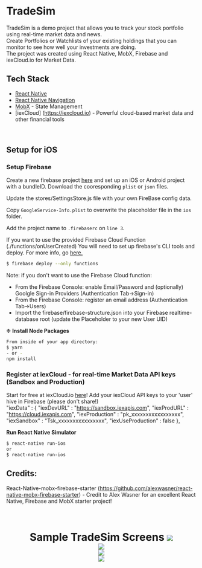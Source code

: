 # TradeSim
TradeSim is a demo project that allows you to track your stock portfolio using real-time market data and news. <br />
Create Portfolios or Watchlists of your existing holdings that you can monitor to see how well your investments are doing.  <br />
The project was created using React Native, MobX, Firebase and iexCloud.io for Market Data. <br />

## Tech Stack
- [React Native](https://facebook.github.io/react-native/)
- [React Native Navigation](https://github.com/wix/react-native-navigation) 
- [MobX](http://mobx.js.org) - State Management
- [iexCloud] (https://iexcloud.io) - Powerful cloud-based market data and other financial tools

<br/>

## Setup for iOS

### Setup Firebase
Create a new firebase project [here](https://console.firebase.google.com/) and set up an iOS or Android project with a bundleID. Download the cooresponding `plist` or `json` files.  

Update the stores/SettingsStore.js file with your own FireBase config data.

Copy `GoogleService-Info.plist` to overwrite the placeholder file in the `ios` folder.

Add the project name to `.firebaserc` on `line 3`. 

If you want to use the provided Firebase Cloud Function (./functions/onUserCreated)
You will need to set up firebase's CLI tools and deploy. For more info, go [here.](https://firebase.google.com/docs/functions/get-started)  
```bash
$ firebase deploy --only functions
```

Note: if you don't want to use the Firebase Cloud function:
- From the Firebase Console: enable Email/Password and (optionally) Goolgle Sign-in Providers (Authentication Tab->Sign-in)
- From the Firebase Console: register an email address (Authentication Tab->Users)
- Import the firebase/firebase-structure.json into your Firebase realtime-database root (update the Placeholder to your new User UID)

❉ __Install Node Packages__  
```bash
From inside of your app directory:
$ yarn
- or -
npm install
```

### Register at iexCloud - for real-time Market Data API keys (Sandbox and Production)
Start for free at iexCloud.io [here](https://iexCloud.io/)!
Add your iexCloud API keys to your 'user' hive in Firebase (please don't share!)  
"iexData" : {
        "iexDevURL" : "https://sandbox.iexapis.com",
        "iexProdURL" : "https://cloud.iexapis.com",
        "iexProduction" : "pk_xxxxxxxxxxxxxxxxx",
        "iexSandbox" : "Tsk_xxxxxxxxxxxxxxxx",
        "iexUseProduction" : false
      },


__Run React Native Simulator__  
```bash
$ react-native run-ios  
or  
$ react-native run-ios  
```

## Credits:
React-Native-mobx-firebase-starter (https://github.com/alexwasner/react-native-mobx-firebase-starter) - Credit to Alex Wasner for an excellent React Native, Firebase and MobX starter project!

<br />

<h1 align="center">
Sample TradeSim Screens
  <img src="./screenshots/Portfolio-Screen.png"/><br>
  <img src="./screenshots/Research-Screen.png"/><br>
  <img src="./screenshots/News-Screen.png"/><br>
  <img src="./screenshots/Login-Screen.png"/><br>
</h1>